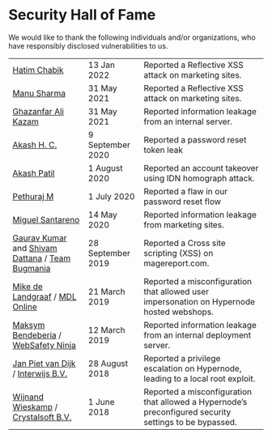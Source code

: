 <!-- source: https://support.hypernode.com/en/about/security/hall-of-fame/ -->
# Security Hall of Fame

We would like to thank the following individuals and/or organizations, who have responsibly disclosed vulnerabilities to us.

|  |  |  |
| --- | --- | --- |
| [Hatim Chabik](https://twitter.com/H_chabik) | 13 Jan 2022 | Reported a Reflective XSS attack on marketing sites. |
| [Manu Sharma](https://www.linkedin.com/in/manu-sharma-7ba8671aa) | 31 May 2021 | Reported a Reflective XSS attack on marketing sites. |
| [Ghazanfar Ali Kazam](https://twitter.com/p3n73st3r) | 31 May 2021 | Reported information leakage from an internal server. |
| [Akash H. C.](https://www.linkedin.com/in/akash-h-c-4a4090a7) | 9 September 2020 | Reported a password reset token leak |
| [Akash Patil](https://www.linkedin.com/in/akashpatil98/) | 1 August 2020 | Reported an account takeover using IDN homograph attack. |
| [Pethuraj M](https://www.pethuraj.com/) | 1 July 2020 | Reported a flaw in our password reset flow |
| [Miguel Santareno](https://www.linkedin.com/in/miguelsantareno/) | 14 May 2020 | Reported information leakage from marketing sites. |
| [Gaurav Kumar](https://www.facebook.com/drago4344) and [Shivam Dattana](https://www.facebook.com/profile.php?id=100010397858328) / [Team Bugmania](https://www.openbugbounty.org/researchers/bugmania/) | 28 September 2019 | Reported a Cross site scripting (XSS) on magereport.com. |
| [Mike de Landgraaf](https://www.linkedin.com/in/mdelandgraaf/) / [MDL Online](https://mdlonline.com/)     | 21 March 2019 | Reported a misconfiguration that allowed user impersonation on Hypernode hosted webshops. |
| [Maksym Bendeberia](https://www.linkedin.com/in/jogspokoen/) / [WebSafety Ninja](https://websafety.ninja/) | 12 March 2019 | Reported information leakage from an internal deployment server. |
| [Jan Piet van Dijk](https://www.linkedin.com/in/janpietvandijk/) / [Interwijs B.V.](https://www.interwijs.nl/) | 28 August 2018 | Reported a privilege escalation on Hypernode, leading to a local root exploit. |
| [Wijnand Wieskamp](https://www.linkedin.com/in/wijnand-wieskamp-8a784313/) / [Crystalsoft B.V.](https://www.crystalsoft.nl/) | 1 June 2018 | Reported a misconfiguration that allowed a Hypernode’s preconfigured security settings to be bypassed. |
